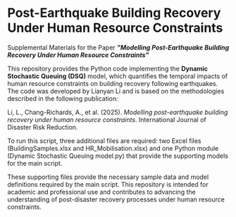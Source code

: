# Post-Earthquake Building Recovery Under Human Resource Constraints
Supplemental Materials for the Paper ***"Modelling Post-Earthquake Building Recovery Under Human Resource Constraints"***

This repository provides the Python code implementing the **Dynamic Stochastic Queuing (DSQ)** model, which quantifies the temporal impacts of human resource constraints on building recovery following earthquakes. The code was developed by Lianyan Li and is based on the methodologies described in the following publication:

Li, L., Chang-Richards, A., et al. (2025). *Modelling post-earthquake building recovery under human resource constraints*. International Journal of Disaster Risk Reduction.

To run this script, three additional files are required: two Excel files (BuildingSamples.xlsx and HR_Mobilisation.xlsx) and one Python module (Dynamic Stochastic Queuing model.py) that provide the supporting models for the main script.

These supporting files provide the necessary sample data and model definitions required by the main script. This repository is intended for academic and professional use and contributes to advancing the understanding of post-disaster recovery processes under human resource constraints.
